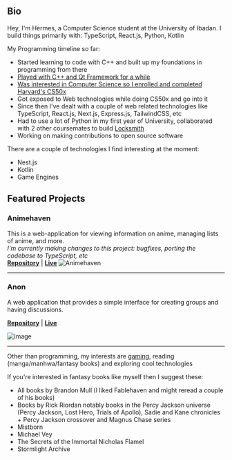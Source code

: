 ## Bio
Hey, I'm Hermes, a Computer Science student at the University of Ibadan. I build things primarily with: TypeScript, React.js, Python, Kotlin

My Programming timeline so far:
- Started learning to code with C++ and built up my foundations in programming from there
- [Played with C++ and Qt Framework for a while](https://github.com/TruePadawan/Nipsie)
- [Was interested in Computer Science so I enrolled and completed Harvard's CS50x](https://certificates.cs50.io/704b684e-4a97-4871-a738-e96ce7ffa93b.pdf?size=letter)
- Got exposed to Web technologies while doing CS50x and go into it
- Since then I've dealt with a couple of web related technologies like TypeScript, React.js, Next.js, Express.js, TailwindCSS, etc
- Had to use a lot of Python in my first year of University, collaborated with 2 other coursemates to build [Locksmith](https://github.com/TruePadawan/Locksmith)
- Working on making contributions to open source software

There are a couple of technologies I find interesting at the moment:
- Nest.js
- Kotlin
- Game Engines

## Featured Projects
### Animehaven
This is a web-application for viewing information on anime, managing lists of anime, and more.  
_I'm currently making changes to this project: bugfixes, porting the codebase to TypeScript, etc_  
[**Repository**](https://github.com/TruePadawan/Animehaven-next) | [**Live**](https://animehaven-next.vercel.app/)
![Animehaven](https://user-images.githubusercontent.com/71678062/205748954-423e5a49-2289-4ee3-9585-05fe40bdbec0.png)

<hr />

### Anon
A web application that provides a simple interface for creating groups and having discussions.

[**Repository**](https://github.com/TruePadawan/Anon) | [**Live**](https://anon-posts.vercel.app/)
 
![image](https://github.com/TruePadawan/TruePadawan/assets/71678062/3397e030-215e-456a-a835-287d8a47e12e)

<hr />

Other than programming, my interests are [gaming](https://steamcommunity.com/id/hermeschi/), reading (manga/manhwa/fantasy books) and exploring cool technologies  

If you're interested in fantasy books like myself then I suggest these:
- All books by Brandon Mull (I liked Fablehaven and might reread a couple of his books)
- Books by Rick Riordan notably books in the Percy Jackson universe (Percy Jackson, Lost Hero, Trials of Apollo), Sadie and Kane chronicles + Percy Jackson crossover and Magnus Chase series
- Mistborn
- Michael Vey
- The Secrets of the Immortal Nicholas Flamel
- Stormlight Archive


